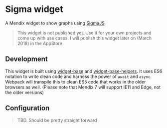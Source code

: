 # Sigma widget
A Mendix widget to show graphs using [SigmaJS](http://sigmajs.org/)

> This widget is not published yet. Use it for your own projects and come up with use cases. I will publish this widget later on (March 2018) in the AppStore

## Development

This widget is built using [widget-base](https://github.com/JelteMX/widget-base) and [widget-base-helpers](https://github.com/JelteMX/widget-base-helpers). It uses ES6 notation to write clean code and harness the power of `await` and `async`. Webpack will transpile this to clean ES5 code that works in the older browsers as well. (Please note that Mendix 7 will support IE11 and Edge, not the older versions)

## Configuration

> TBD. Should be pretty straight forward
